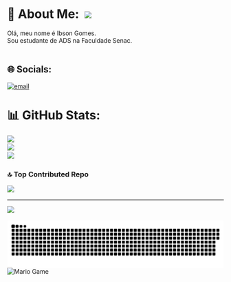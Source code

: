 # 💫 About Me: &nbsp;<img src="https://github.com/TheDudeThatCode/TheDudeThatCode/blob/master/Assets/Earth.gif" width="100px">
Olá, meu nome é Ibson Gomes.<br>Sou estudante de ADS na Faculdade Senac.<br><br>


## 🌐 Socials:
[![email](https://img.shields.io/badge/Email-D14836?logo=gmail&logoColor=white)](mailto:ibsongomes8@gmail.com) 
# 📊 GitHub Stats:
![](https://github-readme-stats.vercel.app/api?username=ibsongomes&theme=dark&hide_border=false&include_all_commits=false&count_private=false)<br/>
![](https://nirzak-streak-stats.vercel.app/?user=ibsongomes&theme=dark&hide_border=false)<br/>
![](https://github-readme-stats.vercel.app/api/top-langs/?username=ibsongomes&theme=dark&hide_border=false&include_all_commits=false&count_private=false&layout=compact)

### 🔝 Top Contributed Repo
![](https://github-contributor-stats.vercel.app/api?username=ibsongomes&limit=5&theme=dark&combine_all_yearly_contributions=true)

---
[![](https://visitcount.itsvg.in/api?id=ibsongomes&icon=0&color=0)](https://visitcount.itsvg.in)

<!-- Proudly created with GPRM ( https://gprm.itsvg.in ) -->
</div>

<picture align="center" >
  <source media="(prefers-color-scheme: dark)" srcset="https://raw.githubusercontent.com/larialbu/larialbu/output/github-contribution-grid-snake-dark.svg">
  <source media="(prefers-color-scheme: light)" srcset="https://raw.githubusercontent.com/larialbu/larialbu/output/github-contribution-grid-snake-dark.svg">
  <img align="center" alt="github contribution grid snake animation" src="https://raw.githubusercontent.com/larialbu/larialbu/output/github-contribution-grid-snake.svg">
</picture>

<br>

<img src="https://github.com/TheDudeThatCode/TheDudeThatCode/blob/master/Assets/Mario_Gameplay.gif" alt="Mario Game" width="980">
